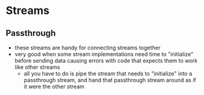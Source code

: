 # Streams

## Passthrough
- these streams are handy for connecting streams together
- very good when some stream implementations need time to "initialize" before sending data causing errors with code that expects them to work like other streams
  - all you have to do is pipe the stream that needs to "initialize" into a passthrough stream, and hand that passthrough stream around as if it were the other stream